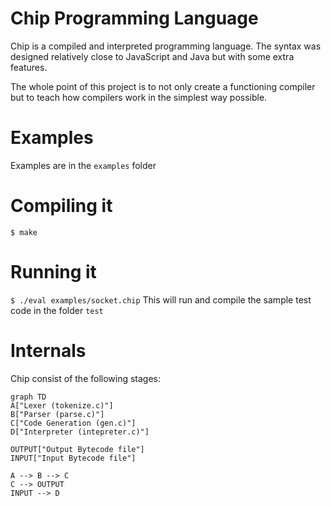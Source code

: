# Chip Programming Language

Chip is a compiled and interpreted programming language. The syntax was designed relatively close to JavaScript and Java but with some extra features.

The whole point of this project is to not only create a functioning compiler but to teach how compilers work in the simplest way possible.

# Examples
Examples are in the ```examples``` folder

# Compiling it

```$ make```

# Running it
```$ ./eval examples/socket.chip```
This will run and compile the sample test code in the folder ```test```

# Internals
Chip consist of the following stages:
```mermaid
graph TD
A["Lexer (tokenize.c)"]  
B["Parser (parse.c)"]
C["Code Generation (gen.c)"]
D["Interpreter (intepreter.c)"]

OUTPUT["Output Bytecode file"]
INPUT["Input Bytecode file"]

A --> B --> C 
C --> OUTPUT
INPUT --> D
